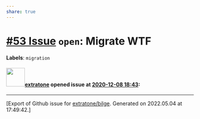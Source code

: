 ```yaml
---
share: true
---
```

# [\#53 Issue](https://github.com/extratone/bilge/issues/53) `open`: Migrate WTF
**Labels**: `migration`


#### <img src="https://avatars.githubusercontent.com/u/43663476?u=5047287ff0b8c3ce7f7e5858d204c9b3e57d8e44&v=4" width="50">[extratone](https://github.com/extratone) opened issue at [2020-12-08 18:43](https://github.com/extratone/bilge/issues/53):






-------------------------------------------------------------------------------



[Export of Github issue for [extratone/bilge](https://github.com/extratone/bilge). Generated on 2022.05.04 at 17:49:42.]
